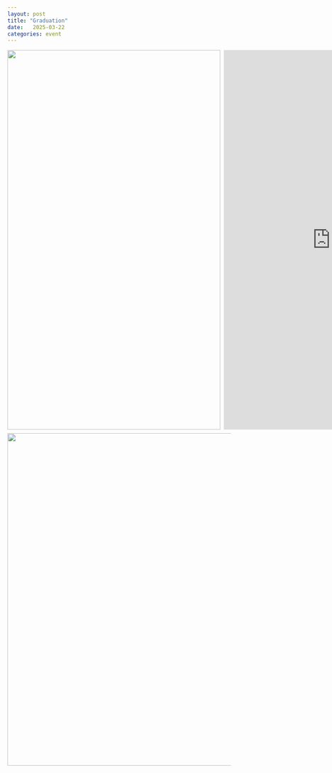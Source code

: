 ```yaml
---
layout: post
title: "Graduation"
date:   2025-03-22
categories: event
---
```


<div style="display: flex; align-items: center;">
    <img style="margin-right: 8px; object-fit: cover;" src="{{ site.baseurl }}/assets/img/marcus-dr-b-graduation.jpg" width="480" height="854">
    <iframe style="flex-shrink: 0;" width="480" height="854" src="https://www.youtube.com/embed/FHhaPNPhUjE" frameborder="0"> </iframe>
</div>
<!--more-->
<div div style="display: flex; align-items: center;">
    <img style="margin-top: 8px; object-fit: cover;" src="{{ site.baseurl }}/assets/img/dvc-ytt-200-certificate.jpg" height="748" width="968">
</div>






